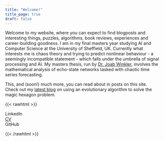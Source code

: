 ```yaml
---
title: "Welcome!"
title_page: true
draft: false
---
```


Welcome to my website, where you can expect to find blogposts and interesting things, puzzles, algorithms, book reviews, experiences and career-building goodness. I am in my final masters year studying AI and Computer Science at the University of Sheffield, UK. Currently what interests me is chaos theory and trying to predict nonlinear behaviour - a seemingly incompatible statement - which falls under the umbrella of signal processing and AI. My masters thesis, run by [Dr. Joab Winkler](https://www.sheffield.ac.uk/dcs/people/academic/joab-winkler), involves the mathematical analysis of echo-state networks tasked with chaotic time series forecasting.

This, and (soon!) much more, you can read about in posts on this site. Check out my [latest blog](/posts/hexagon) on using an evolutionary algorithm to solve the magic hexagon problem.

{{< rawhtml >}}

<div class='button holder'>

  <div id='first' class="button link">LinkedIn</div>
  <div id='second' class="button link"><a href='./docs/Shaun_Cassini_CV.pdf ' target="_blank" rel="noopener noreferrer">CV</a></div> 
  <div id='third' class="button link">GitHub</div>

</div>

<script>
	var linkedin = document.getElementById('first');
	var cv = document.getElementById('second');
	var github = document.getElementById('third');

	// var toot = document.getElementsByTagName('a')[0];

	// toot.onclick = function (){
	// 		var audio = new Audio('toot.m4a');
	// 		audio.play();
	// }

	linkedin.addEventListener("mouseenter", function( event ) {
			let xhr = new XMLHttpRequest();
					xhr.open('GET', 'linkedin.m4a');
					xhr.responseType = 'arraybuffer';
			var audio = new Audio('linkedin.m4a');
			audio.play();
	})

	cv.addEventListener("mouseenter", function( event ) {
			let xhr = new XMLHttpRequest();
					xhr.open('GET', 'audio-CV.m4a');
					xhr.responseType = 'arraybuffer';
			var audio = new Audio('CV.m4a');
			audio.play();
	})

	github.addEventListener("mouseenter", function( event ) {
			let xhr = new XMLHttpRequest();
					xhr.open('GET', 'audio-github.m4a');
					xhr.responseType = 'arraybuffer';
			var audio = new Audio('github.m4a');
			audio.play();
	})

	linkedin.onclick = function (){
			window.open('https://www.linkedin.com/in/s-cassini/', '_blank');
			// var audio = new Audio('toot.m4a');
			// audio.play();
	}

	// cv.onclick = function (){
	// 		window.open('https://www.google.com/', '_blank');
	// 		// var audio = new Audio('toot2.m4a');
	// 		// audio.play();
	// }

	github.onclick = function () {
			window.open('https://github.com/shauncassini', '_blank');
			// var audio = new Audio('toot3.m4a');
			// audio.play();
	}
</script>
{{< /rawhtml >}}

